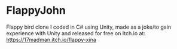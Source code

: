 # FlappyJohn
 
Flappy bird clone I coded in C# using Unity, made as a joke/to gain experience with Unity and released for free on Itch.io at: https://17madman.itch.io/flappy-xina
